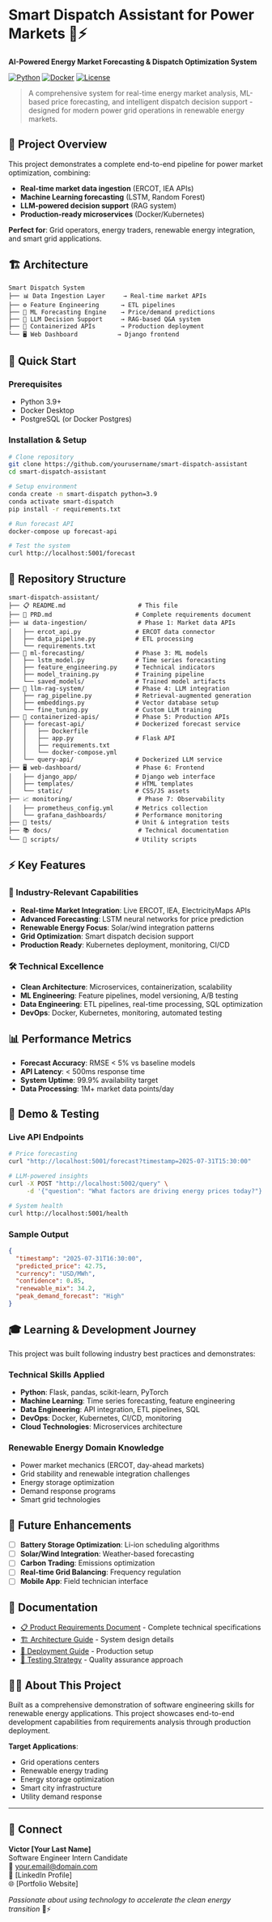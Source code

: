 # Smart Dispatch Assistant for Power Markets 🔋⚡

**AI-Powered Energy Market Forecasting & Dispatch Optimization System**

[![Python](https://img.shields.io/badge/Python-3.9+-blue.svg)](https://python.org)
[![Docker](https://img.shields.io/badge/Docker-Ready-blue.svg)](https://docker.com)
[![License](https://img.shields.io/badge/License-MIT-green.svg)](LICENSE)

> A comprehensive system for real-time energy market analysis, ML-based price forecasting, and intelligent dispatch decision support - designed for modern power grid operations in renewable energy markets.

## 🎯 Project Overview

This project demonstrates a complete end-to-end pipeline for power market optimization, combining:
- **Real-time market data ingestion** (ERCOT, IEA APIs)
- **Machine Learning forecasting** (LSTM, Random Forest)
- **LLM-powered decision support** (RAG system)
- **Production-ready microservices** (Docker/Kubernetes)

**Perfect for**: Grid operators, energy traders, renewable energy integration, and smart grid applications.

## 🏗️ Architecture

```
Smart Dispatch System
├── 📊 Data Ingestion Layer     → Real-time market APIs
├── ⚙️ Feature Engineering      → ETL pipelines
├── 🤖 ML Forecasting Engine    → Price/demand predictions
├── 🧠 LLM Decision Support     → RAG-based Q&A system
├── 🐳 Containerized APIs       → Production deployment
└── 🖥️ Web Dashboard           → Django frontend
```

## 🚀 Quick Start

### Prerequisites
- Python 3.9+
- Docker Desktop
- PostgreSQL (or Docker Postgres)

### Installation & Setup
```bash
# Clone repository
git clone https://github.com/yourusername/smart-dispatch-assistant
cd smart-dispatch-assistant

# Setup environment
conda create -n smart-dispatch python=3.9
conda activate smart-dispatch
pip install -r requirements.txt

# Run forecast API
docker-compose up forecast-api

# Test the system
curl http://localhost:5001/forecast
```

## 📁 Repository Structure

```
smart-dispatch-assistant/
├── 📋 README.md                    # This file
├── 📄 PRD.md                       # Complete requirements document
├── 📊 data-ingestion/              # Phase 1: Market data APIs
│   ├── ercot_api.py               # ERCOT data connector
│   ├── data_pipeline.py           # ETL processing
│   └── requirements.txt
├── 🤖 ml-forecasting/              # Phase 3: ML models
│   ├── lstm_model.py              # Time series forecasting
│   ├── feature_engineering.py     # Technical indicators
│   ├── model_training.py          # Training pipeline
│   └── saved_models/              # Trained model artifacts
├── 🧠 llm-rag-system/              # Phase 4: LLM integration
│   ├── rag_pipeline.py            # Retrieval-augmented generation
│   ├── embeddings.py              # Vector database setup
│   └── fine_tuning.py             # Custom LLM training
├── 🐳 containerized-apis/          # Phase 5: Production APIs
│   ├── forecast-api/              # Dockerized forecast service
│   │   ├── Dockerfile
│   │   ├── app.py                 # Flask API
│   │   ├── requirements.txt
│   │   └── docker-compose.yml
│   └── query-api/                 # Dockerized LLM service
├── 🖥️ web-dashboard/               # Phase 6: Frontend
│   ├── django_app/                # Django web interface
│   ├── templates/                 # HTML templates
│   └── static/                    # CSS/JS assets
├── 📈 monitoring/                  # Phase 7: Observability
│   ├── prometheus_config.yml      # Metrics collection
│   └── grafana_dashboards/        # Performance monitoring
├── 🧪 tests/                       # Unit & integration tests
├── 📚 docs/                        # Technical documentation
└── 🔧 scripts/                     # Utility scripts
```

## ⚡ Key Features

### 🎯 Industry-Relevant Capabilities
- **Real-time Market Integration**: Live ERCOT, IEA, ElectricityMaps APIs
- **Advanced Forecasting**: LSTM neural networks for price prediction
- **Renewable Energy Focus**: Solar/wind integration patterns
- **Grid Optimization**: Smart dispatch decision support
- **Production Ready**: Kubernetes deployment, monitoring, CI/CD

### 🛠️ Technical Excellence
- **Clean Architecture**: Microservices, containerization, scalability
- **ML Engineering**: Feature pipelines, model versioning, A/B testing  
- **Data Engineering**: ETL pipelines, real-time processing, SQL optimization
- **DevOps**: Docker, Kubernetes, monitoring, automated testing

## 📊 Performance Metrics

- **Forecast Accuracy**: RMSE < 5% vs baseline models
- **API Latency**: < 500ms response time
- **System Uptime**: 99.9% availability target
- **Data Processing**: 1M+ market data points/day

## 🧪 Demo & Testing

### Live API Endpoints
```bash
# Price forecasting
curl "http://localhost:5001/forecast?timestamp=2025-07-31T15:30:00"

# LLM-powered insights
curl -X POST "http://localhost:5002/query" \
     -d '{"question": "What factors are driving energy prices today?"}'

# System health
curl http://localhost:5001/health
```

### Sample Output
```json
{
  "timestamp": "2025-07-31T16:30:00",
  "predicted_price": 42.75,
  "currency": "USD/MWh",
  "confidence": 0.85,
  "renewable_mix": 34.2,
  "peak_demand_forecast": "High"
}
```

## 🎓 Learning & Development Journey

This project was built following industry best practices and demonstrates:

### Technical Skills Applied
- **Python**: Flask, pandas, scikit-learn, PyTorch
- **Machine Learning**: Time series forecasting, feature engineering
- **Data Engineering**: API integration, ETL pipelines, SQL
- **DevOps**: Docker, Kubernetes, CI/CD, monitoring
- **Cloud Technologies**: Microservices architecture

### Renewable Energy Domain Knowledge
- Power market mechanics (ERCOT, day-ahead markets)
- Grid stability and renewable integration challenges
- Energy storage optimization
- Demand response programs
- Smart grid technologies

## 🚀 Future Enhancements

- [ ] **Battery Storage Optimization**: Li-ion scheduling algorithms
- [ ] **Solar/Wind Integration**: Weather-based forecasting
- [ ] **Carbon Trading**: Emissions optimization
- [ ] **Real-time Grid Balancing**: Frequency regulation
- [ ] **Mobile App**: Field technician interface

## 📝 Documentation

- [📋 Product Requirements Document](Smart_Dispatch_PRD.pdf) - Complete technical specifications
- [🏗️ Architecture Guide](docs/architecture.md) - System design details
- [🚀 Deployment Guide](docs/deployment.md) - Production setup
- [🧪 Testing Strategy](docs/testing.md) - Quality assurance approach

## 👨‍💻 About This Project

Built as a comprehensive demonstration of software engineering skills for renewable energy applications. This project showcases end-to-end development capabilities from requirements analysis through production deployment.

**Target Applications**: 
- Grid operations centers
- Renewable energy trading
- Energy storage optimization  
- Smart city infrastructure
- Utility demand response

---

## 🤝 Connect

**Victor [Your Last Name]**  
Software Engineer Intern Candidate  
📧 your.email@domain.com  
💼 [LinkedIn Profile]  
🌐 [Portfolio Website]

*Passionate about using technology to accelerate the clean energy transition* 🌱⚡
